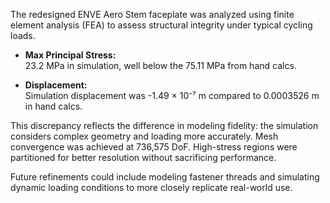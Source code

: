 The redesigned ENVE Aero Stem faceplate was analyzed using finite element analysis (FEA) to assess structural integrity under typical cycling loads.

- **Max Principal Stress:**  
  23.2 MPa in simulation, well below the 75.11 MPa from hand calcs.

- **Displacement:**  
  Simulation displacement was -1.49 × 10⁻⁷ m compared to 0.0003526 m in hand calcs.

This discrepancy reflects the difference in modeling fidelity: the simulation considers complex geometry and loading more accurately. Mesh convergence was achieved at 736,575 DoF. High-stress regions were partitioned for better resolution without sacrificing performance.

Future refinements could include modeling fastener threads and simulating dynamic loading conditions to more closely replicate real-world use.
